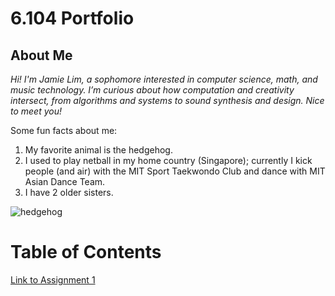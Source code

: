 # 6.104 Portfolio

## About Me
*Hi! I'm Jamie Lim, a sophomore interested in computer science, math, and music technology. I’m curious about how computation and creativity intersect, from algorithms and systems to sound synthesis and design. Nice to meet you!*

Some fun facts about me:
1. My favorite animal is the hedgehog.
2. I used to play netball in my home country (Singapore); currently I kick people (and air) with the MIT Sport Taekwondo Club and dance with MIT Asian Dance Team.
3. I have 2 older sisters.

![hedgehog](https://vetmed.illinois.edu/wp-content/uploads/2021/04/pc-keller-hedgehog.jpg)


# Table of Contents
[Link to Assignment 1](assignments/assignment1.md)
